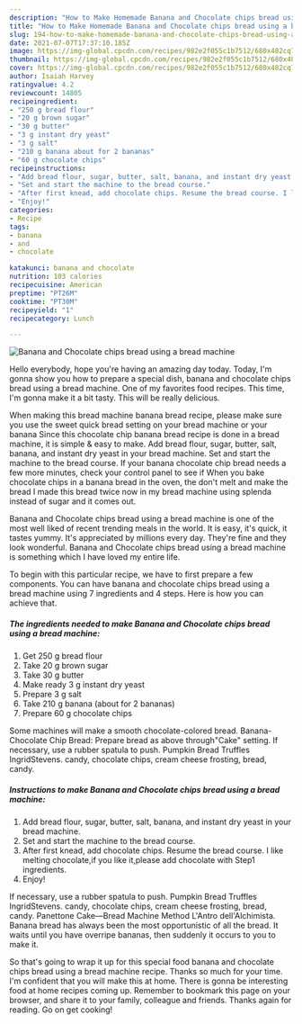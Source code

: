```yaml
---
description: "How to Make Homemade Banana and Chocolate chips bread using a bread machine"
title: "How to Make Homemade Banana and Chocolate chips bread using a bread machine"
slug: 194-how-to-make-homemade-banana-and-chocolate-chips-bread-using-a-bread-machine
date: 2021-07-07T17:37:10.185Z
image: https://img-global.cpcdn.com/recipes/982e2f055c1b7512/680x482cq70/banana-and-chocolate-chips-bread-using-a-bread-machine-recipe-main-photo.jpg
thumbnail: https://img-global.cpcdn.com/recipes/982e2f055c1b7512/680x482cq70/banana-and-chocolate-chips-bread-using-a-bread-machine-recipe-main-photo.jpg
cover: https://img-global.cpcdn.com/recipes/982e2f055c1b7512/680x482cq70/banana-and-chocolate-chips-bread-using-a-bread-machine-recipe-main-photo.jpg
author: Isaiah Harvey
ratingvalue: 4.2
reviewcount: 14805
recipeingredient:
- "250 g bread flour"
- "20 g brown sugar"
- "30 g butter"
- "3 g instant dry yeast"
- "3 g salt"
- "210 g banana about for 2 bananas"
- "60 g chocolate chips"
recipeinstructions:
- "Add bread flour, sugar, butter, salt, banana, and instant dry yeast in your bread machine."
- "Set and start the machine to the bread course."
- "After first knead, add chocolate chips. Resume the bread course. I like melting chocolate,if you like it,please add chocolate with Step1 ingredients."
- "Enjoy!"
categories:
- Recipe
tags:
- banana
- and
- chocolate

katakunci: banana and chocolate 
nutrition: 103 calories
recipecuisine: American
preptime: "PT26M"
cooktime: "PT30M"
recipeyield: "1"
recipecategory: Lunch

---
```



![Banana and Chocolate chips bread using a bread machine](https://img-global.cpcdn.com/recipes/982e2f055c1b7512/680x482cq70/banana-and-chocolate-chips-bread-using-a-bread-machine-recipe-main-photo.jpg)

Hello everybody, hope you're having an amazing day today. Today, I'm gonna show you how to prepare a special dish, banana and chocolate chips bread using a bread machine. One of my favorites food recipes. This time, I'm gonna make it a bit tasty. This will be really delicious.

When making this bread machine banana bread recipe, please make sure you use the sweet quick bread setting on your bread machine or your banana Since this chocolate chip banana bread recipe is done in a bread machine, it is simple &amp; easy to make. Add bread flour, sugar, butter, salt, banana, and instant dry yeast in your bread machine. Set and start the machine to the bread course. If your banana chocolate chip bread needs a few more minutes, check your control panel to see if When you bake chocolate chips in a banana bread in the oven, the don&#39;t melt and make the bread I made this bread twice now in my bread machine using splenda instead of sugar and it comes out.

Banana and Chocolate chips bread using a bread machine is one of the most well liked of recent trending meals in the world. It is easy, it's quick, it tastes yummy. It's appreciated by millions every day. They're fine and they look wonderful. Banana and Chocolate chips bread using a bread machine is something which I have loved my entire life.


To begin with this particular recipe, we have to first prepare a few components. You can have banana and chocolate chips bread using a bread machine using 7 ingredients and 4 steps. Here is how you can achieve that.

<!--inarticleads1-->

##### The ingredients needed to make Banana and Chocolate chips bread using a bread machine:

1. Get 250 g bread flour
1. Take 20 g brown sugar
1. Take 30 g butter
1. Make ready 3 g instant dry yeast
1. Prepare 3 g salt
1. Take 210 g banana (about for 2 bananas)
1. Prepare 60 g chocolate chips


Some machines will make a smooth chocolate-colored bread. Banana-Chocolate Chip Bread: Prepare bread as above through&#34;Cake&#34; setting. If necessary, use a rubber spatula to push. Pumpkin Bread Truffles IngridStevens. candy, chocolate chips, cream cheese frosting, bread, candy. 

<!--inarticleads2-->

##### Instructions to make Banana and Chocolate chips bread using a bread machine:

1. Add bread flour, sugar, butter, salt, banana, and instant dry yeast in your bread machine.
1. Set and start the machine to the bread course.
1. After first knead, add chocolate chips. Resume the bread course. I like melting chocolate,if you like it,please add chocolate with Step1 ingredients.
1. Enjoy!


If necessary, use a rubber spatula to push. Pumpkin Bread Truffles IngridStevens. candy, chocolate chips, cream cheese frosting, bread, candy. Panettone Cake—Bread Machine Method L&#39;Antro dell&#39;Alchimista. Banana bread has always been the most opportunistic of all the bread. It waits until you have overripe bananas, then suddenly it occurs to you to make it. 

So that's going to wrap it up for this special food banana and chocolate chips bread using a bread machine recipe. Thanks so much for your time. I'm confident that you will make this at home. There is gonna be interesting food at home recipes coming up. Remember to bookmark this page on your browser, and share it to your family, colleague and friends. Thanks again for reading. Go on get cooking!

